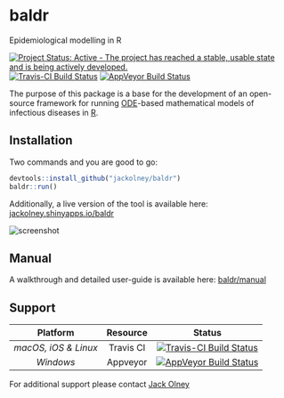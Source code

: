 # baldr
Epidemiological modelling in R

[![Project Status: Active - The project has reached a stable, usable state and is being actively developed.](http://www.repostatus.org/badges/latest/active.svg)](http://www.repostatus.org/#active) [![Travis-CI Build Status](https://travis-ci.org/jackolney/baldr.svg?branch=master)](https://travis-ci.org/jackolney/baldr) [![AppVeyor Build Status](https://ci.appveyor.com/api/projects/status/github/jackolney/baldr?branch=master&svg=true)](https://ci.appveyor.com/project/jackolney/baldr)

The purpose of this package is a base for the development of an open-source framework for running [ODE](https://en.wikipedia.org/wiki/Ordinary_differential_equation)-based mathematical models of infectious diseases in [R](https://www.r-project.org/).

## Installation

Two commands and you are good to go:

```R
devtools::install_github("jackolney/baldr")
baldr::run()
```

Additionally, a live version of the tool is available here: [jackolney.shinyapps.io/baldr](https://jackolney.shinyapps.io/baldr/)

![screenshot](https://cloud.githubusercontent.com/assets/4134882/23711620/46b7d37e-0418-11e7-8100-495649ed05e1.jpg)

## Manual

A walkthrough and detailed user-guide is available here: [baldr/manual](https://jackolney.github.io/baldr/manual)

## Support

Platform             | Resource  | Status
:------------------: | :-------: | :----:
_macOS, iOS & Linux_ | Travis CI | [![Travis-CI Build Status](https://travis-ci.org/jackolney/baldr.svg?branch=master)](https://travis-ci.org/jackolney/baldr)
_Windows_            | Appveyor  | [![AppVeyor Build Status](https://ci.appveyor.com/api/projects/status/github/jackolney/baldr?branch=master&svg=true)](https://ci.appveyor.com/project/jackolney/baldr)

For additional support please contact [Jack Olney](mailto:jack.olney11@imperial.ac.uk)
